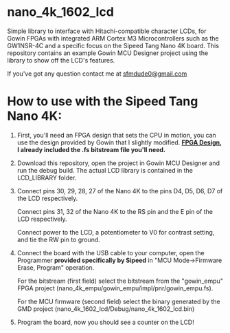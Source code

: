 # nano_4k_1602_lcd
Simple library to interface with Hitachi-compatible character LCDs, 
for Gowin FPGAs with integrated ARM Cortex M3 Microcontrollers such 
as the GW1NSR-4C and a specific focus on the Sipeed Tang Nano 4K board.
This repository contains an example Gowin MCU Designer project using the library to show off the LCD's features.

If you've got any question contact me at sfmdude0@gmail.com
# How to use with the Sipeed Tang Nano 4K:
1. First, you'll need an FPGA design that sets the CPU in motion, you
   can use the design provided by Gowin that I slightly modified.
   **[FPGA Design](https://github.com/verilog-indeed/nano_4k_empu), I already included the .fs bitstream file you'll need.**
   
2. Download this repository, open the project in Gowin MCU Designer and run the debug build.
   The actual LCD library is contained in the LCD_LIBRARY folder.
   
3. Connect pins 30, 29, 28, 27 of the Nano 4K to the pins D4, D5, D6, D7 of the LCD respectively. 

   Connect pins 31, 32 of the Nano 4K to the RS pin and the E pin of the LCD respectively.
   
   Connect power to the LCD, a potentiometer to V0 for contrast setting, and tie the RW pin to ground.

4. Connect the board with the USB cable to your computer, open the Programmer **provided specifically by Sipeed** in "MCU Mode->Firmware Erase, Program" operation. 

   For the bitstream (first field) select the bitstream from the "gowin_empu" FPGA project     (nano_4k_empu/gowin_empu/impl/pnr/gowin_empu.fs).
   
   For the MCU firmware (second field) select the binary generated by the GMD project (nano_4k_1602_lcd/Debug/nano_4k_1602_lcd.bin)

5. Program the board, now you should see a counter on the LCD!
